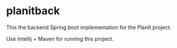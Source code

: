 # planitback

This the backend Spring boot implementation for the PlanIt project. 

Use Intellij + Maven for running this project.
